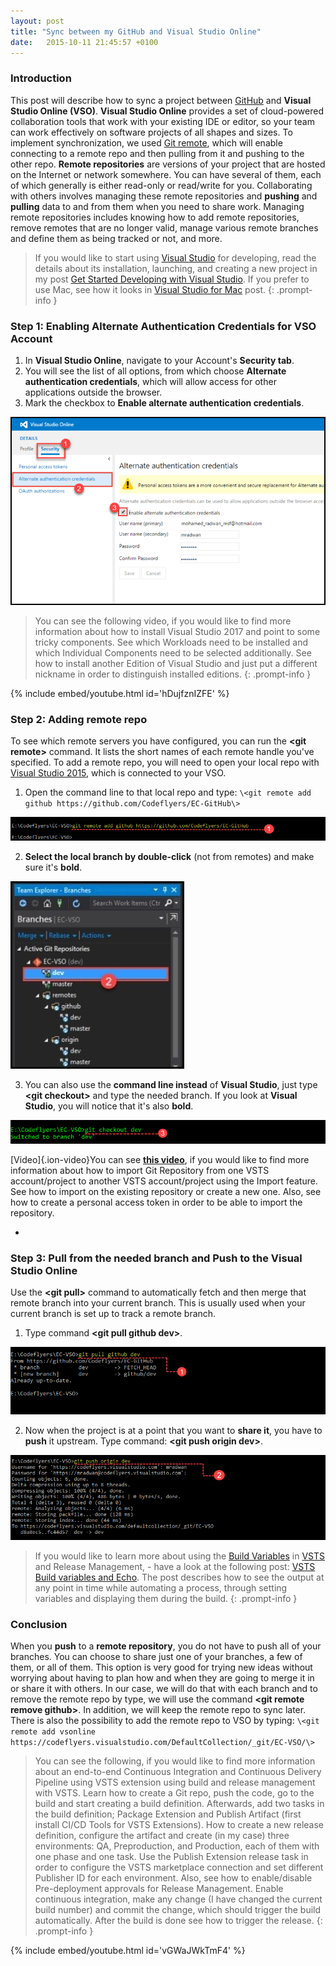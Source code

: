 ```yaml
---
layout: post
title: "Sync between my GitHub and Visual Studio Online"
date:   2015-10-11 21:45:57 +0100
---
```


### Introduction 

This post will describe how to sync a project between [GitHub](https://github.com/) and **Visual Studio Online (VSO)**. **Visual Studio Online** provides a set of cloud-powered collaboration tools that work with your existing IDE or editor, so your team can work effectively on software projects of all shapes and sizes. To implement synchronization, we used [Git remote](http://git-scm.com/docs/git-remote.html), which will enable connecting to a remote repo and then pulling from it and pushing to the other repo. **Remote repositories** are versions of your project that are hosted on the Internet or network somewhere. You can have several of them, each of which generally is either read-only or read/write for you. Collaborating with others involves managing these remote repositories and **pushing** and **pulling** data to and from them when you need to share work. Managing remote repositories includes knowing how to add remote repositories, remove remotes that are no longer valid, manage various remote branches and define them as being tracked or not, and more.

> If you would like to start using [Visual Studio](https://www.visualstudio.com/) for developing, read the details about its installation, launching, and creating a new project in my post [Get Started Developing with Visual Studio](https://mohamedradwan.com/postsget-started-developing-with-visual-studio-2015/). If you prefer to use Mac, see how it looks in [Visual Studio for Mac](https://mohamedradwan.com/2017/07/30/visual-studio-for-mac/) post.
{: .prompt-info }

### Step 1: Enabling Alternate Authentication Credentials for VSO Account 

1. In **Visual Studio Online**, navigate to your Account's **Security tab**. 
2. You will see the list of all options, from which choose **Alternate authentication credentials**, which will allow access for other applications outside the browser. 
3. Mark the checkbox to **Enable alternate authentication credentials**.
   
![1-Alternate Authentication Credentials Visual Studio Online](/assets/images/2016/06/1-Alternate-Authentication-Credentials-Visual-Studio-Online.png "1-Alternate Authentication Credentials Visual Studio Online")

> You can see the following video, if you would like to find more information about how to install Visual Studio 2017 and point to some tricky components. See which Workloads need to be installed and which Individual Components need to be selected additionally. See how to install another Edition of Visual Studio and just put a different nickname in order to distinguish installed editions.
{: .prompt-info }

{% include embed/youtube.html id='hDujfznIZFE' %}


### Step 2: Adding remote repo

To see which remote servers you have configured, you can run the **\<git remote\>** command. It lists the short names of each remote handle you've specified. To add a remote repo, you will need to open your local repo with [Visual Studio 2015](https://www.visualstudio.com/?Wt.mc_id=DX_MVP4039889), which is connected to your VSO. 

1. Open the command line to that local repo and type: `\<git remote add github https://github.com/Codeflyers/EC-GitHub\>`
   
![2-1 Adding remote repo github](/assets/images/2016/06/2-1-Adding-remote-repo-github.png "2-1 Adding remote repo github")

2. **Select the local branch by double-click** (not from remotes) and make sure it's **bold**. 
   
![2-2 Adding remote repo github and select origin branch on git](/assets/images/2016/06/2-2-Adding-remote-repo-github-and-select-origin-branch-on-git-278x300-1.jpg "2-2 Adding remote repo github and select origin branch on git")

3. You can also use the **command line instead** of **Visual Studio**, just type **\<git checkout\>** and type the needed branch. If you look at **Visual Studio**, you will notice that it's also **bold**.
   
![2-3 Adding remote repo git checkout branch](/assets/images/2016/06/2-3-Adding-remote-repo-git-checkout-branch-1.png "2-3 Adding remote repo git checkout branch")

[Video]{.ion-video}You can see **[this video](https://www.youtube.com/watch?v=4P7QW1C4bRo)**, if you would like to find more information about how to import Git Repository from one VSTS account/project to another VSTS account/project using the Import feature. See how to import on the existing repository or create a new one. Also, see how to create a personal access token in order to be able to import the repository.

- 

### Step 3: Pull from the needed branch and Push to the Visual Studio Online

Use the **\<git pull\>** command to automatically fetch and then merge that remote branch into your current branch. This is usually used when your current branch is set up to track a remote branch. 

1. Type command **\<git pull github dev\>**. 
   
![3-1 Pull from the needed branch github](/assets/images/2016/06/3-1-Pull-from-the-needed-branch-github-1.png "3-1 Pull from the needed branch github")

2. Now when the project is at a point that you want to **share it**, you have to **push** it upstream. Type command: **\<git push origin dev\>**. 
   
![3-2 git Push origin to the Visual Studio Online](/assets/images/2016/06/3-2-git-Push-origin-to-the-Visual-Studio-Online.png "3-2 git Push origin to the Visual Studio Online")

> If you would like to learn more about using the [Build Variables](https://docs.microsoft.com/en-us/vsts/build-release/concepts/definitions/build/variables?tabs=batch) in [VSTS](https://www.visualstudio.com/team-services/) and Release Management, - have a look at the following post: [VSTS Build variables and Echo](https://mohamedradwan.com/posts/vsts-build-variables-and-echo/). The post describes how to see the output at any point in time while automating a process, through setting variables and displaying them during the build.
{: .prompt-info }


### Conclusion

When you **push** to a **remote repository**, you do not have to push all of your branches. You can choose to share just one of your branches, a few of them, or all of them. This option is very good for trying new ideas without worrying about having to plan how and when they are going to merge it in or share it with others. In our case, we will do that with each branch and to remove the remote repo by type, we will use the command **\<git remote remove github\>**. In addition, we will keep the remote repo to sync later. There is also the possibility to add the remote repo to VSO by typing: `\<git remote add vsonline https://codeflyers.visualstudio.com/DefaultCollection/_git/EC-VSO/\>`

> You can see the following, if you would like to find more information about an end-to-end Continuous Integration and Continuous Delivery Pipeline using VSTS extension using build and release management with VSTS. Learn how to create a Git repo, push the code, go to the build and start creating a build definition. Afterwards, add two tasks in the build definition; Package Extension and Publish Artifact (first install CI/CD Tools for VSTS Extensions). How to create a new release definition, configure the artifact and create (in my case) three environments: QA, Preproduction, and Production, each of them with one phase and one task. Use the Publish Extension release task in order to configure the VSTS marketplace connection and set different Publisher ID for each environment. Also, see how to enable/disable Pre-deployment approvals for Release Management. Enable continuous integration, make any change (I have changed the current build number) and commit the change, which should trigger the build automatically. After the build is done see how to trigger the release.
{: .prompt-info }

{% include embed/youtube.html id='vGWaJWkTmF4' %}
